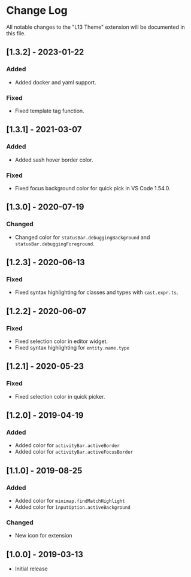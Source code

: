 # Change Log
All notable changes to the "L13 Theme" extension will be documented in this file.

## [1.3.2] - 2023-01-22

### Added
- Added docker and yaml support.

### Fixed
- Fixed template tag function.

## [1.3.1] - 2021-03-07

### Added
- Added sash hover border color.

### Fixed
- Fixed focus background color for quick pick in VS Code 1.54.0.

## [1.3.0] - 2020-07-19

### Changed
- Changed color for `statusBar.debuggingBackground` and `statusBar.debuggingForeground`.

## [1.2.3] - 2020-06-13

### Fixed
- Fixed syntax highlighting for classes and types with `cast.expr.ts`.

## [1.2.2] - 2020-06-07

### Fixed
- Fixed selection color in editor widget.
- Fixed syntax highlighting for `entity.name.type`

## [1.2.1] - 2020-05-23

### Fixed
- Fixed selection color in quick picker.

## [1.2.0] - 2019-04-19

### Added
- Added color for `activityBar.activeBorder`
- Added color for `activityBar.activeFocusBorder`

## [1.1.0] - 2019-08-25

### Added
- Added color for `minimap.findMatchHighlight`
- Added color for `inputOption.activeBackground`

### Changed
- New icon for extension

## [1.0.0] - 2019-03-13
- Initial release